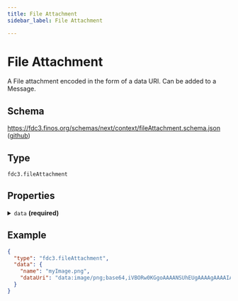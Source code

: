 ```yaml
---
title: File Attachment
sidebar_label: File Attachment

---
```


# File Attachment

A File attachment encoded in the form of a data URI. Can be added to a Message.

## Schema

<https://fdc3.finos.org/schemas/next/context/fileAttachment.schema.json> ([github](https://github.com/finos/FDC3/tree/main/packages/fdc3-context/schemas/context/fileAttachment.schema.json))

## Type

`fdc3.fileAttachment`

## Properties

<details>
  <summary><code>data</code> <strong>(required)</strong></summary>

**type**: `object`

**Subproperties:**

<details>
  <summary><code>name</code> <strong>(required)</strong></summary>

**type**: `string`

The name of the attached file

</details>

<details>
  <summary><code>dataUri</code> <strong>(required)</strong></summary>

**type**: `string`

A data URI encoding the content of the file to be attached

</details>

</details>

## Example

```json
{
  "type": "fdc3.fileAttachment",
  "data": {
    "name": "myImage.png",
    "dataUri": "data:image/png;base64,iVBORw0KGgoAAAANSUhEUgAAAAgAAAAIAQMAAAD+wSzIAAAABlBMVEX///+/v7+jQ3Y5AAAADklEQVQI12P4AIX8EAgALgAD/aNpbtEAAAAASUVORK5CYII"
  }
}
```

